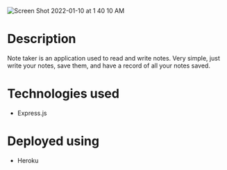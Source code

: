 ![Screen Shot 2022-01-10 at 1 40 10 AM](https://user-images.githubusercontent.com/41925559/148726826-f2135cb4-92a7-40c5-af1b-97b1ae0fa0a8.png)

# **Description**
Note taker is an application used to read and write notes.
Very simple, just write your notes, save them, and have a record of all your notes saved.

# **Technologies used**
* Express.js

# **Deployed using**
* Heroku